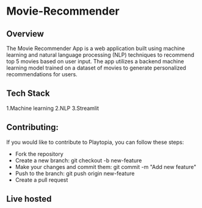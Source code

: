 # Movie-Recommender

## Overview
The Movie Recommender App is a web application built using machine learning and natural language processing (NLP) techniques to recommend top 5 movies based on user input. The app utilizes a backend machine learning model trained on a dataset of movies to generate personalized recommendations for users.

## Tech Stack
 1.Machine learning
 2.NLP
 3.Streamlit 

## Contributing: 
If you would like to contribute to Playtopia, you can follow these steps:

* Fork the repository
* Create a new branch: git checkout -b new-feature
* Make your changes and commit them: git commit -m "Add new feature"
* Push to the branch: git push origin new-feature
* Create a pull request

## Live hosted
  <a href="https://rbaao5zqkidzxdubx29tas.streamlit.app/">

